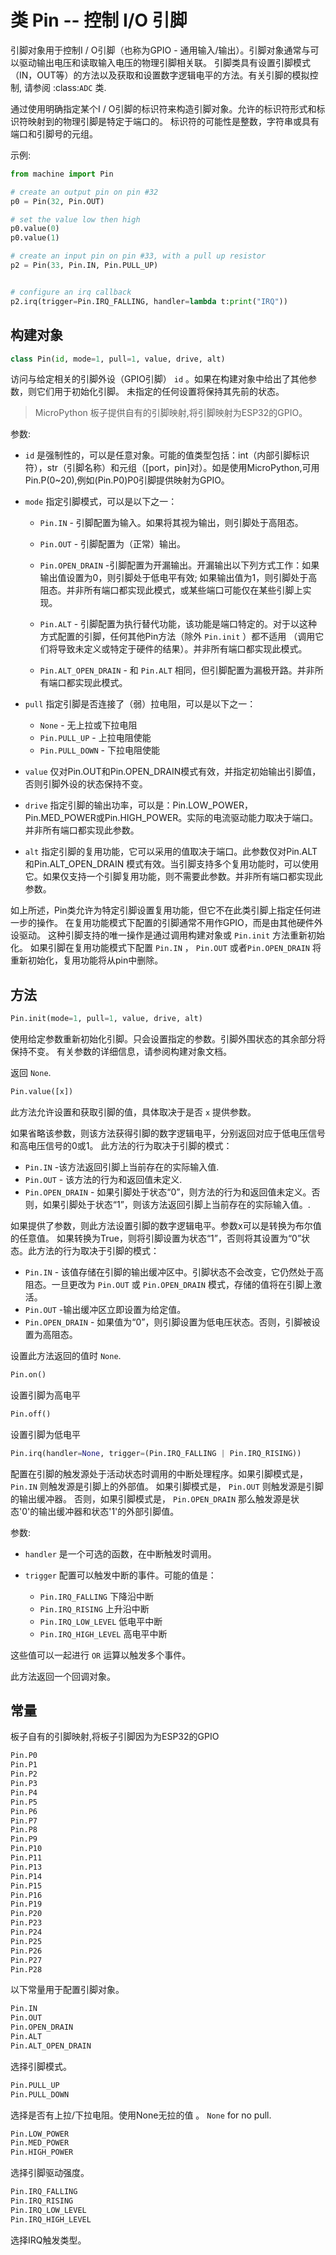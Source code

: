 类 Pin -- 控制 I/O 引脚
=============================

引脚对象用于控制I / O引脚（也称为GPIO - 通用输入/输出）。引脚对象通常与可以驱动输出电压和读取输入电压的物理引脚相关联。
引脚类具有设置引脚模式（IN，OUT等）的方法以及获取和设置数字逻辑电平的方法。有关引脚的模拟控制, 请参阅 :class:`ADC` 类.

通过使用明确指定某个I / O引脚的标识符来构造引脚对象。允许的标识符形式和标识符映射到的物理引脚是特定于端口的。
标识符的可能性是整数，字符串或具有端口和引脚号的元组。

示例:

```python
from machine import Pin

# create an output pin on pin #32
p0 = Pin(32, Pin.OUT)

# set the value low then high
p0.value(0)
p0.value(1)

# create an input pin on pin #33, with a pull up resistor
p2 = Pin(33, Pin.IN, Pin.PULL_UP)


# configure an irq callback
p2.irq(trigger=Pin.IRQ_FALLING, handler=lambda t:print("IRQ"))
```

构建对象
------------

```python
class Pin(id, mode=1, pull=1, value, drive, alt)
```
访问与给定相关的引脚外设（GPIO引脚） ``id`` 。如果在构建对象中给出了其他参数，则它们用于初始化引脚。
未指定的任何设置将保持其先前的状态。

> MicroPython 板子提供自有的引脚映射,将引脚映射为ESP32的GPIO。

参数:

- ``id`` 是强制性的，可以是任意对象。可能的值类型包括：int（内部引脚标识符），str（引脚名称）和元组（[port，pin]对）。如是使用MicroPython,可用Pin.P(0~20),例如(Pin.P0)P0引脚提供映射为GPIO。

- ``mode`` 指定引脚模式，可以是以下之一：

  - ``Pin.IN`` - 引脚配置为输入。如果将其视为输出，则引脚处于高阻态。

  - ``Pin.OUT`` - 引脚配置为（正常）输出。

  - ``Pin.OPEN_DRAIN`` -引脚配置为开漏输出。开漏输出以下列方式工作：如果输出值设置为0，则引脚处于低电平有效; 如果输出值为1，则引脚处于高阻态。并非所有端口都实现此模式，或某些端口可能仅在某些引脚上实现。


  - ``Pin.ALT`` - 引脚配置为执行替代功能，该功能是端口特定的。对于以这种方式配置的引脚，任何其他Pin方法（除外 `Pin.init` ）都不适用
（调用它们将导致未定义或特定于硬件的结果）。并非所有端口都实现此模式。


  - ``Pin.ALT_OPEN_DRAIN`` - 和 ``Pin.ALT`` 相同，但引脚配置为漏极开路。并非所有端口都实现此模式。

- ``pull`` 指定引脚是否连接了（弱）拉电阻，可以是以下之一：

  - ``None`` - 无上拉或下拉电阻
  - ``Pin.PULL_UP`` - 上拉电阻使能
  - ``Pin.PULL_DOWN`` - 下拉电阻使能

- ``value`` 仅对Pin.OUT和Pin.OPEN_DRAIN模式有效，并指定初始输出引脚值，否则引脚外设的状态保持不变。

- ``drive`` 指定引脚的输出功率，可以是：Pin.LOW_POWER， Pin.MED_POWER或Pin.HIGH_POWER。实际的电流驱动能力取决于端口。并非所有端口都实现此参数。

- ``alt`` 指定引脚的复用功能，它可以采用的值取决于端口。此参数仅对Pin.ALT和Pin.ALT_OPEN_DRAIN 模式有效。当引脚支持多个复用功能时，可以使用它。如果仅支持一个引脚复用功能，则不需要此参数。并非所有端口都实现此参数。


如上所述，Pin类允许为特定引脚设置复用功能，但它不在此类引脚上指定任何进一步的操作。
在复用功能模式下配置的引脚通常不用作GPIO，而是由其他硬件外设驱动。
这种引脚支持的唯一操作是通过调用构建对象或 `Pin.init` 方法重新初始化。
如果引脚在复用功能模式下配置 ``Pin.IN`` ， ``Pin.OUT`` 或者``Pin.OPEN_DRAIN`` 将重新初始化，复用功能将从pin中删除。

方法
-------

```python
Pin.init(mode=1, pull=1, value, drive, alt)
```
使用给定参数重新初始化引脚。只会设置指定的参数。引脚外围状态的其余部分将保持不变。
有关参数的详细信息，请参阅构建对象文档。

 返回 ``None``.


```python
Pin.value([x])
```
此方法允许设置和获取引脚的值，具体取决于是否 ``x`` 提供参数。

如果省略该参数，则该方法获得引脚的数字逻辑电平，分别返回对应于低电压信号和高电压信号的0或1。
此方法的行为取决于引脚的模式：

- ``Pin.IN`` -该方法返回引脚上当前存在的实际输入值.
- ``Pin.OUT`` - 该方法的行为和返回值未定义.
- ``Pin.OPEN_DRAIN`` - 如果引脚处于状态“0”，则方法的行为和返回值未定义。否则，如果引脚处于状态“1”，则该方法返回引脚上当前存在的实际输入值。.

如果提供了参数，则此方法设置引脚的数字逻辑电平。参数x可以是转换为布尔值的任意值。
如果转换为True，则将引脚设置为状态“1”，否则将其设置为“0”状态。此方法的行为取决于引脚的模式：



 - ``Pin.IN`` - 该值存储在引脚的输出缓冲区中。引脚状态不会改变，它仍然处于高阻态。一旦更改为 ``Pin.OUT`` 或 ``Pin.OPEN_DRAIN`` 模式，存储的值将在引脚上激活。
 - ``Pin.OUT`` -输出缓冲区立即设置为给定值。
 - ``Pin.OPEN_DRAIN`` - 如果值为“0”，则引脚设置为低电压状态。否则，引脚被设置为高阻态。

 设置此方法返回的值时 ``None``.

```python
Pin.on()
```
 设置引脚为高电平

```python
Pin.off()
```
 设置引脚为低电平

```python
Pin.irq(handler=None, trigger=(Pin.IRQ_FALLING | Pin.IRQ_RISING))
```
配置在引脚的触发源处于活动状态时调用的中断处理程序。如果引脚模式是， ``Pin.IN`` 则触发源是引脚上的外部值。
如果引脚模式是， ``Pin.OUT`` 则触发源是引脚的输出缓冲器。
否则，如果引脚模式是， ``Pin.OPEN_DRAIN`` 那么触发源是状态'0'的输出缓冲器和状态'1'的外部引脚值。

参数:

- ``handler`` 是一个可选的函数，在中断触发时调用。

- ``trigger`` 配置可以触发中断的事件。可能的值是：

  - ``Pin.IRQ_FALLING`` 下降沿中断
  - ``Pin.IRQ_RISING`` 上升沿中断
  - ``Pin.IRQ_LOW_LEVEL`` 低电平中断
  - ``Pin.IRQ_HIGH_LEVEL`` 高电平中断

这些值可以一起进行 ``OR`` 运算以触发多个事件。


此方法返回一个回调对象。

常量
---------

板子自有的引脚映射,将板子引脚因为为ESP32的GPIO

```python
Pin.P0
Pin.P1
Pin.P2
Pin.P3
Pin.P4
Pin.P5
Pin.P6
Pin.P7
Pin.P8
Pin.P9
Pin.P10
Pin.P11
Pin.P13
Pin.P14
Pin.P15
Pin.P16
Pin.P19
Pin.P20
Pin.P23
Pin.P24
Pin.P25
Pin.P26
Pin.P27
Pin.P28
```

以下常量用于配置引脚对象。

```python
Pin.IN
Pin.OUT
Pin.OPEN_DRAIN
Pin.ALT
Pin.ALT_OPEN_DRAIN
```

选择引脚模式。

```python
Pin.PULL_UP
Pin.PULL_DOWN
```

 选择是否有上拉/下拉电阻。使用None无拉的值 。
 ``None`` for no pull.

```python
Pin.LOW_POWER
Pin.MED_POWER
Pin.HIGH_POWER
```
 选择引脚驱动强度。

```python
Pin.IRQ_FALLING
Pin.IRQ_RISING
Pin.IRQ_LOW_LEVEL
Pin.IRQ_HIGH_LEVEL
```
选择IRQ触发类型。
